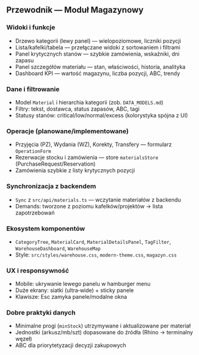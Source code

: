 ## Przewodnik — Moduł Magazynowy

### Widoki i funkcje
- Drzewo kategorii (lewy panel) — wielopoziomowe, liczniki pozycji
- Lista/kafelki/tabela — przełączane widoki z sortowaniem i filtrami
- Panel krytycznych stanów — szybkie zamówienia, wskaźniki, dni zapasu
- Panel szczegółów materiału — stan, właściwości, historia, analityka
- Dashboard KPI — wartość magazynu, liczba pozycji, ABC, trendy

### Dane i filtrowanie
- Model `Material` i hierarchia kategorii (zob. `DATA_MODELS.md`)
- Filtry: tekst, dostawca, status zapasów, ABC, tagi
- Statusy stanów: critical/low/normal/excess (kolorystyka spójna z UI)

### Operacje (planowane/implementowane)
- Przyjęcia (PZ), Wydania (WZ), Korekty, Transfery — formularz `OperationForm`
- Rezerwacje stocku i zamówienia — store `materialsStore` (PurchaseRequest/Reservation)
- Zamówienia szybkie z listy krytycznych pozycji

### Synchronizacja z backendem
- `Sync` z `src/api/materials.ts` — wczytanie materiałów z backendu
- Demands: tworzone z poziomu kafelków/projektów → lista zapotrzebowań

### Ekosystem komponentów
- `CategoryTree`, `MaterialCard`, `MaterialDetailsPanel`, `TagFilter`, `WarehouseDashboard`, `WarehouseMap`
- Style: `src/styles/warehouse.css`, `modern-theme.css`, `magazyn.css`

### UX i responsywność
- Mobile: ukrywanie lewego panelu w hamburger menu
- Duże ekrany: siatki (ultra‑wide) + sticky panele
- Klawisze: Esc zamyka panele/modalne okna

### Dobre praktyki danych
- Minimalne progi (`minStock`) utrzymywane i aktualizowane per materiał
- Jednostki (arkusz/mb/szt) dopasowane do źródła (Rhino → terminalny węzeł)
- ABC dla priorytetyzacji decyzji zakupowych


